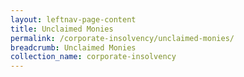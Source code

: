 ```yaml
---
layout: leftnav-page-content
title: Unclaimed Monies
permalink: /corporate-insolvency/unclaimed-monies/
breadcrumb: Unclaimed Monies
collection_name: corporate-insolvency
---
```

